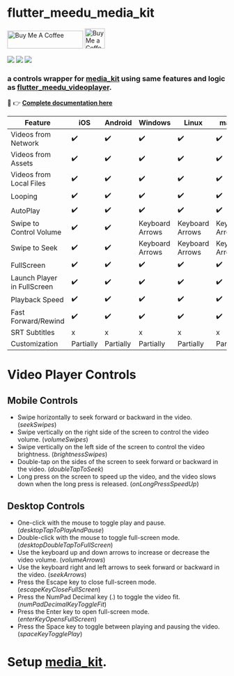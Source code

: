 # flutter_meedu_media_kit




<a href="https://www.buymeacoffee.com/zezo357" target="_blank"><img src="https://cdn.buymeacoffee.com/buttons/default-orange.png" alt="Buy Me A Coffee" height="41" width="174"></a>
<a href='https://ko-fi.com/zezo357' target='_blank'><img height='35' style='border:0px;height:46px;' src='https://az743702.vo.msecnd.net/cdn/kofi3.png?v=0' border='0' alt='Buy Me a Coffee at ko-fi.com' />

<a target="blank" href="https://pub.dev/packages/flutter_meedu_media_kit"><img src="https://img.shields.io/pub/v/flutter_meedu_media_kit?include_prereleases&style=flat-square"/></a>
<img src="https://img.shields.io/github/last-commit/zezo357/flutter_meedu_media_kit/main?style=flat-square"/>
<img src="https://img.shields.io/github/license/zezo357/flutter_meedu_media_kit?style=flat-square"/>



### a controls wrapper for [media_kit](https://pub.dev/packages/media_kit) using same features and logic as [flutter_meedu_videoplayer](https://pub.dev/packages/flutter_meedu_videoplayer).



👋 👉 <b>[Complete documentation here](https://zezo357.github.io/flutter_meedu_media_kit/)</b>

<!-- <table>
<caption><h4><a href="https://zezo357.github.io/flutter_meedu_media_kit_example/">Flutter Web Demo</a></h4></caption>

  <tbody>
    <tr>
      <td rowspan="2"><img src="https://zezo357.github.io/flutter_meedu_media_kit/assets/q2.gif" alt="meedu_player" width="160" /></td>     
      <td><img src="https://zezo357.github.io/flutter_meedu_media_kit/assets/full.gif" alt="meedu_player" width="300" /></td>      
    </tr>   
    <tr>
      <td><img src="https://zezo357.github.io/flutter_meedu_media_kit/assets/playing_video.png" alt="meedu_player" width="300" /></td>     
    </tr>  
  </tbody>
</table> -->

<table>
<thead>
<tr>
<th>Feature</th>
<th>iOS</th>
<th>Android</th>
<th>Windows</th>
<th>Linux</th>
<th>macOS</th>
<th>Web</th>
</tr>
</thead>
<tbody>
<tr>
<td>Videos from Network</td>
<td>✔️</td>
<td>✔️</td>
<td>✔️</td>
<td>✔️</td>
<td>✔️</td>
<td>x</td>
</tr>
<tr>
<td>Videos from Assets</td>
<td>✔️</td>
<td>✔️</td>
<td>✔️</td>
<td>✔️</td>
<td>✔️</td>
<td>x</td>
</tr>
<tr>
<td>Videos from Local Files</td>
<td>✔️</td>
<td>✔️</td>
<td>✔️</td>
<td>✔️</td>
<td>✔️</td>
<td>x</td>
</tr>
<tr>
<td>Looping</td>
<td>✔️</td>
<td>✔️</td>
<td>✔️</td>
<td>✔️</td>
<td>✔️</td>
<td>x</td>
</tr>
<tr>
<td>AutoPlay</td>
<td>✔️</td>
<td>✔️</td>
<td>✔️</td>
<td>✔️</td>
<td>✔️</td>
<td>x</td>
</tr>
<tr>
<td>Swipe to Control Volume</td>
<td>✔️</td>
<td>✔️</td>
<td>Keyboard Arrows</td>
<td>Keyboard Arrows</td>
<td>Keyboard Arrows</td>
<td>x</td>
</tr>
<tr>
<td>Swipe to Seek</td>
<td>✔️</td>
<td>✔️</td>
<td>Keyboard Arrows</td>
<td>Keyboard Arrows</td>
<td>Keyboard Arrows</td>
<td>x</td>
</tr>
<tr>
<td>FullScreen</td>
<td>✔️</td>
<td>✔️</td>
<td>✔️</td>
<td>✔️</td>
<td>✔️</td>
<td>x</td>
</tr>
<tr>
<td>Launch Player in FullScreen</td>
<td>✔️</td>
<td>✔️</td>
<td>✔️</td>
<td>✔️</td>
<td>✔️</td>
<td>x</td>
</tr>
<tr>
<td>Playback Speed</td>
<td>✔️</td>
<td>✔️</td>
<td>✔️</td>
<td>✔️</td>
<td>✔️</td>
<td>x</td>
</tr>
<tr>
<td>Fast Forward/Rewind</td>
<td>✔️</td>
<td>✔️</td>
<td>✔️</td>
<td>✔️</td>
<td>✔️</td>
<td>x</td>
</tr>
<tr>
<td>SRT Subtitles</td>
<td>x</td>
<td>x</td>
<td>x</td>
<td>x</td>
<td>x</td>
<td>x</td>
</tr>
<tr>
<td>Customization</td>
<td>Partially</td>
<td>Partially</td>
<td>Partially</td>
<td>Partially</td>
<td>Partially</td>
<td>x</td>
</tr>
</tbody>
</table>

# Video Player Controls

## Mobile Controls

- Swipe horizontally to seek forward or backward in the video. (<em>seekSwipes</em>)
- Swipe vertically on the right side of the screen to control the video volume. (<em>volumeSwipes</em>)
- Swipe vertically on the left side of the screen to control the video brightness. (<em>brightnessSwipes</em>)
- Double-tap on the sides of the screen to seek forward or backward in the video. (<em>doubleTapToSeek</em>)
- Long press on the screen to speed up the video, and the video slows down when the long press is released. (<em>onLongPressSpeedUp</em>)
## Desktop Controls
- One-click with the mouse to toggle play and pause. (<em>desktopTapToPlayAndPause</em>)
- Double-click with the mouse to toggle full-screen mode. (<em>desktopDoubleTapToFullScreen</em>)
- Use the keyboard up and down arrows to increase or decrease the video volume. (<em>volumeArrows</em>)
- Use the keyboard right and left arrows to seek forward or backward in the video. (<em>seekArrows</em>)
- Press the Escape key to close full-screen mode. (<em>escapeKeyCloseFullScreen</em>)
- Press the NumPad Decimal key (.) to toggle the video fit. (<em>numPadDecimalKeyToggleFit</em>)
- Press the Enter key to open full-screen mode. (<em>enterKeyOpensFullScreen</em>)
- Press the Space key to toggle between playing and pausing the video. (<em>spaceKeyTogglePlay</em>)



# Setup [media_kit](https://pub.dev/packages/media_kit).
